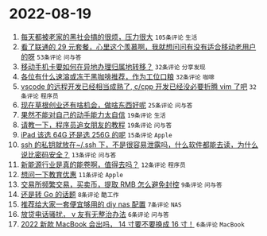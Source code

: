 # 2022-08-19

1. [每天都被老家的黑社会搞的很烦，压力很大](https://www.v2ex.com/t/873898) `105条评论` `生活`
1. [看了联通的 29 元套餐，心里这个羡慕啊，我就想问问有没有适合移动老用户的呀](https://www.v2ex.com/t/873891) `53条评论` `问与答`
1. [移动手机卡要如何在异地办理归属地转移？](https://www.v2ex.com/t/873902) `32条评论` `分享发现`
1. [各位有什么速溶或冻干黑咖啡推荐，作为工位口粮](https://www.v2ex.com/t/873897) `32条评论` `咖啡`
1. [vscode 的远程开发已经相当成熟了, c/cpp 开发已经没必要折腾 vim 了吧](https://www.v2ex.com/t/873893) `32条评论` `程序员`
1. [现在草根创业还有啥机会，做啥东西好呢](https://www.v2ex.com/t/873900) `25条评论` `问与答`
1. [果然不能对自己的动手能力太自信](https://www.v2ex.com/t/873918) `19条评论` `生活`
1. [请教一下，程序员追女朋友的教程](https://www.v2ex.com/t/873901) `19条评论` `问与答`
1. [iPad 该选 64G 还是选 256G 的呢](https://www.v2ex.com/t/873885) `15条评论` `Apple`
1. [ssh 的私钥就放在~/.ssh 下，不是很容易泄露吗，什么软件都能去读，为什么说比密码安全？](https://www.v2ex.com/t/873915) `13条评论` `问与答`
1. [新能源行业是真的能卷啊，值得去吗？](https://www.v2ex.com/t/873913) `12条评论` `程序员`
1. [想问一下教育优惠](https://www.v2ex.com/t/873884) `11条评论` `Apple`
1. [交易所频繁交易，买卖币，提取 RMB 怎么避免封控](https://www.v2ex.com/t/873904) `9条评论` `问与答`
1. [还是转 Go 的话题](https://www.v2ex.com/t/873887) `8条评论` `酷工作`
1. [推荐给大家一套便宜够用的 diy nas 配置](https://www.v2ex.com/t/873910) `7条评论` `NAS`
1. [放贷电话骚扰， v 友有无整治办法](https://www.v2ex.com/t/873922) `6条评论` `问与答`
1. [2022 新款 MacBook 会出吗， 14 寸要不要换成 16 寸！](https://www.v2ex.com/t/873908) `6条评论` `MacBook`

